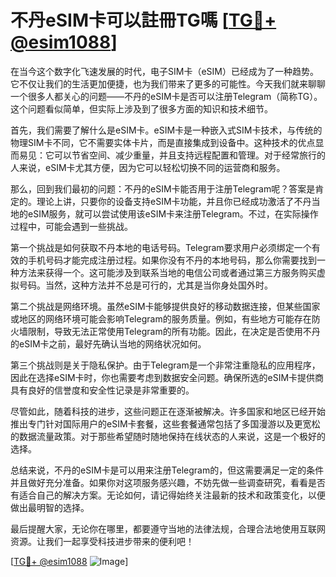 # 不丹eSIM卡可以註冊TG嗎 [[TG💪+ @esim1088](https://t.me/s/esim1088)]

在当今这个数字化飞速发展的时代，电子SIM卡（eSIM）已经成为了一种趋势。它不仅让我们的生活更加便捷，也为我们带来了更多的可能性。今天我们就来聊聊一个很多人都关心的问题——不丹的eSIM卡是否可以注册Telegram（简称TG）。这个问题看似简单，但实际上涉及到了很多方面的知识和技术细节。

首先，我们需要了解什么是eSIM卡。eSIM卡是一种嵌入式SIM卡技术，与传统的物理SIM卡不同，它不需要实体卡片，而是直接集成到设备中。这种技术的优点显而易见：它可以节省空间、减少重量，并且支持远程配置和管理。对于经常旅行的人来说，eSIM卡尤其方便，因为它可以轻松切换不同的运营商和服务。

那么，回到我们最初的问题：不丹的eSIM卡能否用于注册Telegram呢？答案是肯定的。理论上讲，只要你的设备支持eSIM卡功能，并且你已经成功激活了不丹当地的eSIM服务，就可以尝试使用该eSIM卡来注册Telegram。不过，在实际操作过程中，可能会遇到一些挑战。

第一个挑战是如何获取不丹本地的电话号码。Telegram要求用户必须绑定一个有效的手机号码才能完成注册过程。如果你没有不丹的本地号码，那么你需要找到一种方法来获得一个。这可能涉及到联系当地的电信公司或者通过第三方服务购买虚拟号码。当然，这种方法并不总是可行的，尤其是当你身处国外时。

第二个挑战是网络环境。虽然eSIM卡能够提供良好的移动数据连接，但某些国家或地区的网络环境可能会影响Telegram的服务质量。例如，有些地方可能存在防火墙限制，导致无法正常使用Telegram的所有功能。因此，在决定是否使用不丹的eSIM卡之前，最好先确认当地的网络状况如何。

第三个挑战则是关于隐私保护。由于Telegram是一个非常注重隐私的应用程序，因此在选择eSIM卡时，你也需要考虑到数据安全问题。确保所选的eSIM卡提供商具有良好的信誉度和安全性记录是非常重要的。

尽管如此，随着科技的进步，这些问题正在逐渐被解决。许多国家和地区已经开始推出专门针对国际用户的eSIM卡套餐，这些套餐通常包括了多国漫游以及更宽松的数据流量政策。对于那些希望随时随地保持在线状态的人来说，这是一个极好的选择。

总结来说，不丹的eSIM卡是可以用来注册Telegram的，但这需要满足一定的条件并且做好充分准备。如果你对这项服务感兴趣，不妨先做一些调查研究，看看是否有适合自己的解决方案。无论如何，请记得始终关注最新的技术和政策变化，以便做出最明智的选择。

最后提醒大家，无论你在哪里，都要遵守当地的法律法规，合理合法地使用互联网资源。让我们一起享受科技进步带来的便利吧！

[[TG💪+ @esim1088](https://t.me/s/esim1088) ![Image](https://i.postimg.cc/4NQfJmqS/Snipaste-2025-05-13-00-14-12.png)]